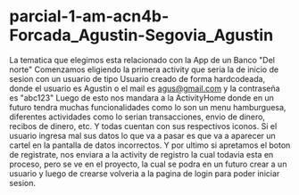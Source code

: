 # parcial-1-am-acn4b-Forcada_Agustin-Segovia_Agustin
La tematica que elegimos esta relacionado con la App de un Banco "Del norte"
Comenzamos eligiendo la primera activity que seria la de inicio de sesion con un usuario de tipo Usuario creado de forma hardcodeada, donde el usuario es Agustin o el mail es agus@gmail.com y la contraseña es "abc123"
Luego de esto nos mandara a la ActivityHome donde en un futuro tendra muchas funcionalidades como lo son un menu hamburguesa, diferentes actividades como lo serian transacciones, envio de dinero, recibos de dinero, etc. Y todas cuentan con sus respectivos iconos.
Si el usuario ingresa mal sus datos lo que va a pasar es que va a aparecer un cartel en la pantalla de datos incorrectos.
Y por ultimo si apretamos el boton de registrate, nos enviara a la activity de registro la cual todavia esta en proceso, pero se ve en el proyecto, la cual se podra en un futuro crear a un usuario y luego de crearse volveria a la pagina de login para poder iniciar sesion.
